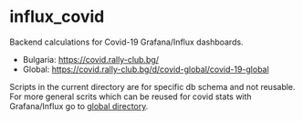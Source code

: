 # influx_covid

Backend calculations for Covid-19 Grafana/Influx dashboards. 

- Bulgaria: https://covid.rally-club.bg/
- Global: https://covid.rally-club.bg/d/covid-global/covid-19-global

Scripts in the current directory are for specific db schema and not reusable. For more general scrits which can be reused for covid stats with Grafana/Influx go to [global directory](https://github.com/nkitanov/influx_covid/tree/master/globals).